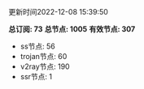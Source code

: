 更新时间2022-12-08 15:39:50

**总订阅: 73**
**总节点: 1005**
**有效节点: 307**
- ss节点: 56
- trojan节点: 60
- v2ray节点: 190
- ssr节点: 1

